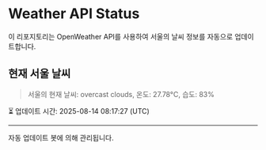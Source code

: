 
# Weather API Status

이 리포지토리는 OpenWeather API를 사용하여 서울의 날씨 정보를 자동으로 업데이트합니다.

## 현재 서울 날씨
> 서울의 현재 날씨: overcast clouds, 온도: 27.78°C, 습도: 83%

⏳ 업데이트 시간: 2025-08-14 08:17:27 (UTC)

---
자동 업데이트 봇에 의해 관리됩니다.
